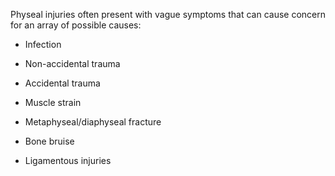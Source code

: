 Physeal injuries often present with vague symptoms that can cause concern for an array of possible causes:

- Infection

- Non-accidental trauma

- Accidental trauma

- Muscle strain

- Metaphyseal/diaphyseal fracture

- Bone bruise

- Ligamentous injuries